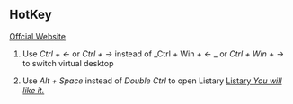 ## HotKey

[Offcial Website](https://autohotkey.com/)

1. Use _Ctrl + <-_ or _Ctrl + ->_ instead of _Ctrl + Win + <- _ or _Ctrl + Win + ->_ to switch virtual desktop

2. Use _Alt + Space_ instead of _Double Ctrl_ to open Listary
[Listary _You will like it._](https://www.listary.com/)

